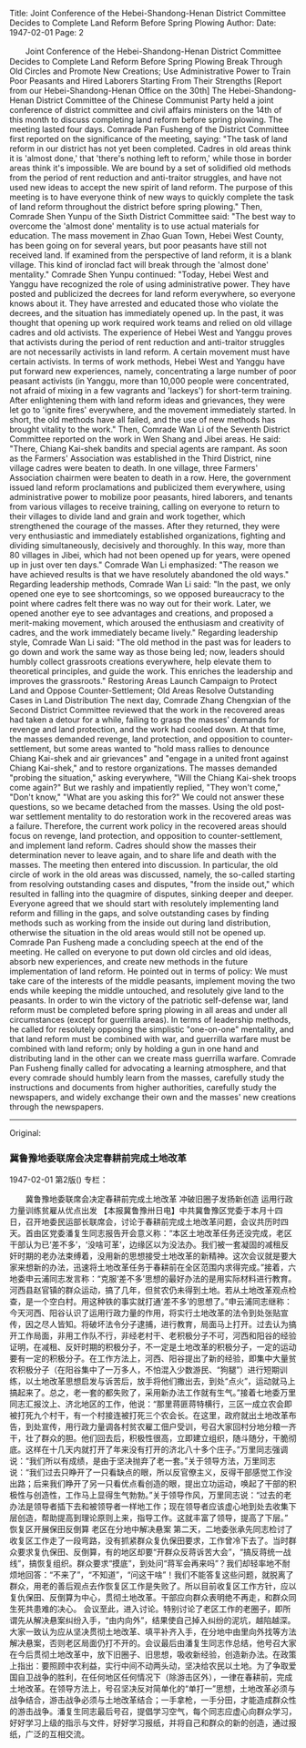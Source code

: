 Title: Joint Conference of the Hebei-Shandong-Henan District Committee Decides to Complete Land Reform Before Spring Plowing
Author:
Date: 1947-02-01
Page: 2

　　Joint Conference of the Hebei-Shandong-Henan District Committee Decides to Complete Land Reform Before Spring Plowing
    Break Through Old Circles and Promote New Creations; Use Administrative Power to Train Poor Peasants and Hired Laborers Starting From Their Strengths
    [Report from our Hebei-Shandong-Henan Office on the 30th] The Hebei-Shandong-Henan District Committee of the Chinese Communist Party held a joint conference of district committee and civil affairs ministers on the 14th of this month to discuss completing land reform before spring plowing. The meeting lasted four days. Comrade Pan Fusheng of the District Committee first reported on the significance of the meeting, saying: "The task of land reform in our district has not yet been completed. Cadres in old areas think it is 'almost done,' that 'there's nothing left to reform,' while those in border areas think it's impossible. We are bound by a set of solidified old methods from the period of rent reduction and anti-traitor struggles, and have not used new ideas to accept the new spirit of land reform. The purpose of this meeting is to have everyone think of new ways to quickly complete the task of land reform throughout the district before spring plowing." Then, Comrade Shen Yunpu of the Sixth District Committee said: "The best way to overcome the 'almost done' mentality is to use actual materials for education. The mass movement in Zhao Guan Town, Hebei West County, has been going on for several years, but poor peasants have still not received land. If examined from the perspective of land reform, it is a blank village. This kind of ironclad fact will break through the 'almost done' mentality." Comrade Shen Yunpu continued: "Today, Hebei West and Yanggu have recognized the role of using administrative power. They have posted and publicized the decrees for land reform everywhere, so everyone knows about it. They have arrested and educated those who violate the decrees, and the situation has immediately opened up. In the past, it was thought that opening up work required work teams and relied on old village cadres and old activists. The experience of Hebei West and Yanggu proves that activists during the period of rent reduction and anti-traitor struggles are not necessarily activists in land reform. A certain movement must have certain activists. In terms of work methods, Hebei West and Yanggu have put forward new experiences, namely, concentrating a large number of poor peasant activists (in Yanggu, more than 10,000 people were concentrated, not afraid of mixing in a few vagrants and 'lackeys') for short-term training. After enlightening them with land reform ideas and grievances, they were let go to 'ignite fires' everywhere, and the movement immediately started. In short, the old methods have all failed, and the use of new methods has brought vitality to the work." Then, Comrade Wan Li of the Seventh District Committee reported on the work in Wen Shang and Jibei areas. He said: "There, Chiang Kai-shek bandits and special agents are rampant. As soon as the Farmers' Association was established in the Third District, nine village cadres were beaten to death. In one village, three Farmers' Association chairmen were beaten to death in a row. Here, the government issued land reform proclamations and publicized them everywhere, using administrative power to mobilize poor peasants, hired laborers, and tenants from various villages to receive training, calling on everyone to return to their villages to divide land and grain and work together, which strengthened the courage of the masses. After they returned, they were very enthusiastic and immediately established organizations, fighting and dividing simultaneously, decisively and thoroughly. In this way, more than 80 villages in Jibei, which had not been opened up for years, were opened up in just over ten days." Comrade Wan Li emphasized: "The reason we have achieved results is that we have resolutely abandoned the old ways." Regarding leadership methods, Comrade Wan Li said: "In the past, we only opened one eye to see shortcomings, so we opposed bureaucracy to the point where cadres felt there was no way out for their work. Later, we opened another eye to see advantages and creations, and proposed a merit-making movement, which aroused the enthusiasm and creativity of cadres, and the work immediately became lively." Regarding leadership style, Comrade Wan Li said: "The old method in the past was for leaders to go down and work the same way as those being led; now, leaders should humbly collect grassroots creations everywhere, help elevate them to theoretical principles, and guide the work. This enriches the leadership and improves the grassroots."
    Restoring Areas Launch Campaign to Protect Land and Oppose Counter-Settlement; Old Areas Resolve Outstanding Cases in Land Distribution
    The next day, Comrade Zhang Chengxian of the Second District Committee reviewed that the work in the recovered areas had taken a detour for a while, failing to grasp the masses' demands for revenge and land protection, and the work had cooled down. At that time, the masses demanded revenge, land protection, and opposition to counter-settlement, but some areas wanted to "hold mass rallies to denounce Chiang Kai-shek and air grievances" and "engage in a united front against Chiang Kai-shek," and to restore organizations. The masses demanded "probing the situation," asking everywhere, "Will the Chiang Kai-shek troops come again?" But we rashly and impatiently replied, "They won't come," "Don't know," "What are you asking this for?" We could not answer these questions, so we became detached from the masses. Using the old post-war settlement mentality to do restoration work in the recovered areas was a failure. Therefore, the current work policy in the recovered areas should focus on revenge, land protection, and opposition to counter-settlement, and implement land reform. Cadres should show the masses their determination never to leave again, and to share life and death with the masses.
    The meeting then entered into discussion. In particular, the old circle of work in the old areas was discussed, namely, the so-called starting from resolving outstanding cases and disputes, "from the inside out," which resulted in falling into the quagmire of disputes, sinking deeper and deeper. Everyone agreed that we should start with resolutely implementing land reform and filling in the gaps, and solve outstanding cases by finding methods such as working from the inside out during land distribution, otherwise the situation in the old areas would still not be opened up. Comrade Pan Fusheng made a concluding speech at the end of the meeting. He called on everyone to put down old circles and old ideas, absorb new experiences, and create new methods in the future implementation of land reform. He pointed out in terms of policy: We must take care of the interests of the middle peasants, implement moving the two ends while keeping the middle untouched, and resolutely give land to the peasants. In order to win the victory of the patriotic self-defense war, land reform must be completed before spring plowing in all areas and under all circumstances (except for guerrilla areas). In terms of leadership methods, he called for resolutely opposing the simplistic "one-on-one" mentality, and that land reform must be combined with war, and guerrilla warfare must be combined with land reform; only by holding a gun in one hand and distributing land in the other can we create mass guerrilla warfare. Comrade Pan Fusheng finally called for advocating a learning atmosphere, and that every comrade should humbly learn from the masses, carefully study the instructions and documents from higher authorities, carefully study the newspapers, and widely exchange their own and the masses' new creations through the newspapers.



<hr /> 

Original: 


### 冀鲁豫地委联席会决定春耕前完成土地改革

1947-02-01
第2版()
专栏：

　　冀鲁豫地委联席会决定春耕前完成土地改革
    冲破旧圈子发扬新创造  运用行政力量训练贫雇从优点出发
    【本报冀鲁豫卅日电】中共冀鲁豫区党委于本月十四日，召开地委民运部长联席会，讨论于春耕前完成土地改革问题，会议共历时四天。首由区党委潘复生同志报告开会意义称：“本区土地改革任务还没完成，老区干部认为已‘差不多’，‘没啥可革’，边缘区以为没法办。我们被一套凝固的减租反奸时期的老办法束缚着，没用新的思想接受土地改革的新精神。这次会议就是要大家来想新的办法，迅速将土地改革任务于春耕前在全区范围内求得完成。”接着，六地委申云浦同志发言称：“克服‘差不多’思想的最好办法的是用实际材料进行教育。河西县赵官镇的群众运动，搞了几年，但贫农仍未得到土地。若从土地改革观点检查，是一个空白村。用这种铁的事实就打通‘差不多’的思想了。”申云浦同志继称：今天河西、阳谷认识了运用行政力量的作用，将实行土地改革的法令到处张贴宣传，因之尽人皆知。将破坏法令分子逮捕，进行教育，局面马上打开。过去认为搞开工作局面，非用工作队不行，非经老村干、老积极分子不可，河西和阳谷的经验证明，在减租、反奸时期的积极分子，不一定是土地改革的积极分子，一定的运动要有一定的积极分子。在工作方法上，河西、阳谷提出了新的经验，即集中大量贫农积极分子（在阳谷集中了一万多人，不怕混入少数游民、“狗腿”）进行短期训练，以土地改革思想启发与诉苦后，放手将他们撒出去，到处“点火”，运动就马上搞起来了。总之，老一套的都失败了，采用新办法工作就有生气。”接着七地委万里同志汇报汶上、济北地区的工作，他说：“那里蒋匪蒋特横行，三区一成立农会即被打死九个村干，有一个村接连被打死三个农会长。在这里，政府就出土地改革布告，到处宣传，用行政力量调各村贫农雇工佃户受训，号召大家回村分地分粮一齐干，壮了群众的胆。他们回去后，积极性很高，立即建立组织，随斗随分，干脆彻底。这样在十几天内就打开了年来没有打开的济北八十多个庄子。”万里同志强调说：“我们所以有成绩，是由于坚决抛弃了老一套。”关于领导方法，万里同志说：“我们过去只睁开了一只看缺点的眼，所以反官僚主义，反得干部感觉工作没出路；后来我们睁开了另一只看优点看创造的眼，提出立功运动，唤起了干部的积极性与创造性，工作马上显得生气勃勃。”关于领导作风，万里同志说：“过去的老办法是领导者插下去和被领导者一样地工作；现在领导者应该虚心地到处去收集下层创造，帮助提高到理论原则上来，指导工作。这就丰富了领导，提高了下层。”
    恢复区开展保田反倒算  老区在分地中解决悬案
    第二天，二地委张承先同志检讨了收复区工作走了一段弯路，没有抓紧群众复仇保田要求，工作曾冷下去了。当时群众要求复仇保田、反倒算，有的地区却要“开群众反蒋诉苦大会”，“搞反蒋统一战线”，搞恢复组织。群众要求“摸底”，到处问“蒋军会再来吗”？我们却轻率地不耐烦地回答：“不来了”，“不知道”，“问这干啥”！我们不能答复这些问题，就脱离了群众，用老的善后观点去作恢复区工作是失败了。所以目前收复区工作方针，应以复仇保田、反倒算为中心，贯彻土地改革。干部应向群众表明绝不再走，和群众同生死共患难的决心。
    会议至此，进入讨论。特别讨论了老区工作的老圈子，即所谓先从解决悬案纠纷入手，“由内向外”，结果使自己掉入纠纷的泥坑，越陷越深。大家一致认为应从坚决贯彻土地改革、填平补齐入手，在分地中由里向外找等方法解决悬案，否则老区局面仍打不开的。会议最后由潘复生同志作总结，他号召大家在今后贯彻土地改革中，放下旧圈子、旧思想，吸收新经验，创造新办法。在政策上指出：要照顾中农利益，实行中间不动两头动，坚决给农民以土地。为了争取爱国自卫战争的胜利，在任何地区任何情况下（除游击区外），一律在春耕前，完成土地改革。在领导方法上，号召坚决反对简单化的“单打一”思想，土地改革必须与战争结合，游击战争必须与土地改革结合；一手拿枪，一手分田，才能造成群众性的游击战争。潘复生同志最后号召，提倡学习空气，每个同志应虚心向群众学习，好好学习上级的指示与文件，好好学习报纸，并将自己和群众的新的创造，通过报纸，广泛的互相交流。
